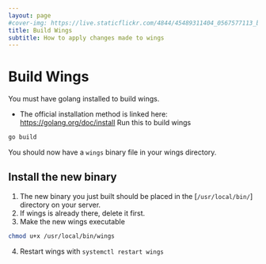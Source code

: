 ```yaml
---
layout: page
#cover-img: https://live.staticflickr.com/4844/45489311404_0567577113_b.jpg
title: Build Wings
subtitle: How to apply changes made to wings
---
```

# Build Wings
You must have golang installed to build wings.
* The official installation method is linked here: https://golang.org/doc/install
Run this to build wings
```bash
go build
```
You should now have a `wings` binary file in your wings directory.
## Install the new binary
1. The new binary you just built should be placed in the [`/usr/local/bin/`] directory on your server.
2. If wings is already there, delete it first.
3. Make the new wings executable
```bash
chmod u+x /usr/local/bin/wings
```
4. Restart wings with `systemctl restart wings`
